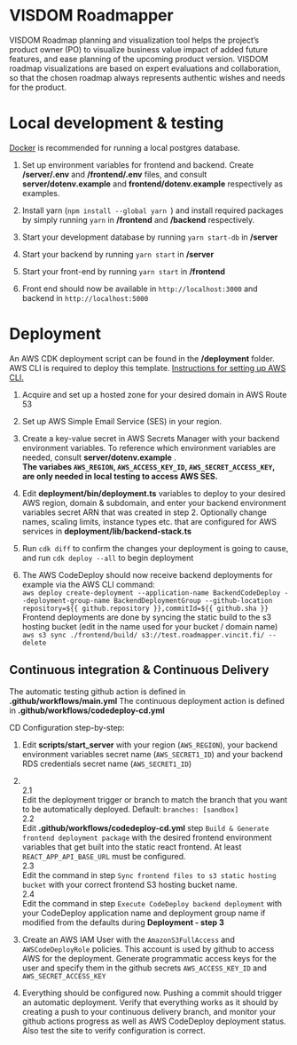 
# VISDOM Roadmapper

VISDOM Roadmap planning and visualization tool helps the project’s product owner (PO) to visualize business value impact of added future features, and ease planning of the upcoming product version. VISDOM roadmap visualizations are based on expert evaluations and collaboration, so that the chosen roadmap always represents authentic wishes and needs for the product.

  

# Local development & testing

[Docker](https://docs.docker.com/get-docker/) is recommended for running a local postgres database.

  

1. Set up environment variables for frontend and backend. Create **/server/.env** and **/frontend/.env** files, and consult **server/dotenv.example** and **frontend/dotenv.example** respectively as examples.

2. Install yarn (`npm install --global yarn `) and install required packages by simply running `yarn` in **/frontend** and **/backend** respectively.

3. Start your development database by running `yarn start-db` in **/server**

4. Start your backend by running `yarn start` in **/server**

5. Start your front-end by running `yarn start` in **/frontend**

6. Front end should now be available in `http://localhost:3000` and backend in `http://localhost:5000`

  

# Deployment

An AWS CDK deployment script can be found in the **/deployment** folder. AWS CLI is required to deploy this template. [Instructions for setting up AWS CLI.](https://docs.aws.amazon.com/cdk/latest/guide/work-with.html#work-with-prerequisites)

1. Acquire and set up a hosted zone for your desired domain in AWS Route 53

2. Set up AWS Simple Email Service (SES) in your region.

3. Create a key-value secret in AWS Secrets Manager with your backend environment variables. To reference which environment variables are needed, consult **server/dotenv.example** . <br>**The variabes `AWS_REGION`, `AWS_ACCESS_KEY_ID`, `AWS_SECRET_ACCESS_KEY`, are only needed in local testing to access AWS SES.**

4. Edit **deployment/bin/deployment.ts** variables to deploy to your desired AWS region, domain & subdomain, and enter your backend environment variables secret ARN that was created in step 2. Optionally change names, scaling limits, instance types etc. that are configured for AWS services in **deployment/lib/backend-stack.ts**

5. Run `cdk diff` to confirm the changes your deployment is going to cause, and run `cdk deploy --all` to begin deployment

6. The AWS CodeDeploy should now receive backend deployments for example via the AWS CLI command:<br>`aws deploy create-deployment --application-name BackendCodeDeploy --deployment-group-name BackendDeploymentGroup --github-location repository=${{ github.repository }},commitId=${{ github.sha }}`<br>Frontend deployments are done by syncing the static build to the s3 hosting bucket (edit in the name used for your bucket / domain name)<br/>`aws s3 sync ./frontend/build/ s3://test.roadmapper.vincit.fi/ --delete`

  

## Continuous integration & Continuous Delivery

The automatic testing github action is defined in **.github/workflows/main.yml**
The continuous deployment action is defined in **.github/workflows/codedeploy-cd.yml**

CD Configuration step-by-step:
1. Edit **scripts/start_server** with your region (`AWS_REGION`), your backend environment variables secret name (`AWS_SECRET1_ID`) and your backend RDS credentials secret name (`AWS_SECRET1_ID`)

2.  <br>2.1<br> Edit the deployment trigger or branch to match the branch that you want to be automatically deployed. Default: `branches: [sandbox]`<br>2.2<br> Edit **.github/workflows/codedeploy-cd.yml** step `Build & Generate frontend deployment package` with the desired frontend environment variables that get built into the static react frontend. At least `REACT_APP_API_BASE_URL` must be configured. <br> 2.3<br> Edit the command in step `Sync frontend files to s3 static hosting bucket` with your correct frontend S3 hosting bucket name. <br> 2.4 <br>Edit the command in step `Execute CodeDeploy backend deployment` with your CodeDeploy application name and deployment group name if modified from the defaults during **Deployment - step 3**

3. Create an AWS IAM User with the `AmazonS3FullAccess` and `AWSCodeDeployRole` policies. This account is used by github to access AWS for the deployment. Generate programmatic access keys for the user and specify them in the github secrets `AWS_ACCESS_KEY_ID` and `AWS_SECRET_ACCESS_KEY`

4. Everything should be configured now. Pushing a commit should trigger an automatic deployment. Verify that everything works as it should by creating a push to your continuous delivery branch, and monitor your github actions progress as well as AWS CodeDeploy deployment status. Also test the site to verify configuration is correct.
